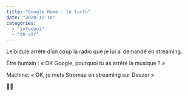 ```yaml
---
title: "Google Home - le turfu"
date: "2020-12-10"
categories: 
  - "infoquoi"
  - "on-air"
---
```


Le bidule arrête d’un coup la radio que je lui ai demandé en streaming.  

<!--more-->
Être humain : « OK Google, pourquoi tu as arrêté la musique ? »  

Machine: « OK, je mets Stromae en streaming sur Deezer »  

💁🏽
